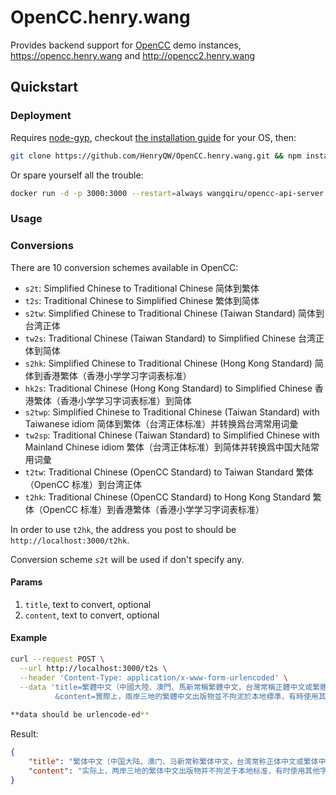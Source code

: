 # OpenCC.henry.wang

Provides backend support for [OpenCC](https://github.com/HenryQW/ttrss_opencc) demo instances, https://opencc.henry.wang and http://opencc2.henry.wang

## Quickstart

### Deployment

Requires [node-gyp](https://github.com/nodejs/node-gyp), checkout [the installation guide](https://github.com/nodejs/node-gyp#installation) for your OS, then:

```sh
git clone https://github.com/HenryQW/OpenCC.henry.wang.git && npm install --production && npm start
```

Or spare yourself all the trouble:

```sh
docker run -d -p 3000:3000 --restart=always wangqiru/opencc-api-server
```

### Usage

### Conversions

There are 10 conversion schemes available in OpenCC:

- `s2t`: Simplified Chinese to Traditional Chinese 简体到繁体
- `t2s`: Traditional Chinese to Simplified Chinese 繁体到简体
- `s2tw`: Simplified Chinese to Traditional Chinese (Taiwan Standard) 简体到台湾正体
- `tw2s`: Traditional Chinese (Taiwan Standard) to Simplified Chinese 台湾正体到简体
- `s2hk`: Simplified Chinese to Traditional Chinese (Hong Kong Standard) 简体到香港繁体（香港小学学习字词表标准）
- `hk2s`: Traditional Chinese (Hong Kong Standard) to Simplified Chinese 香港繁体（香港小学学习字词表标准）到简体
- `s2twp`: Simplified Chinese to Traditional Chinese (Taiwan Standard) with Taiwanese idiom 简体到繁体（台湾正体标准）并转换爲台湾常用词彙
- `tw2sp`: Traditional Chinese (Taiwan Standard) to Simplified Chinese with Mainland Chinese idiom 繁体（台湾正体标准）到简体并转换爲中国大陆常用词彙
- `t2tw`: Traditional Chinese (OpenCC Standard) to Taiwan Standard 繁体（OpenCC 标准）到台湾正体
- `t2hk`: Traditional Chinese (OpenCC Standard) to Hong Kong Standard 繁体（OpenCC 标准）到香港繁体（香港小学学习字词表标准）

In order to use `t2hk`, the address you post to should be `http://localhost:3000/t2hk`.

Conversion scheme `s2t` will be used if don't specify any.

#### Params

1. `title`, text to convert, optional
1. `content`, text to convert, optional

#### Example

```sh
curl --request POST \
  --url http://localhost:3000/t2s \
  --header 'Content-Type: application/x-www-form-urlencoded' \
  --data 'title=繁體中文（中國大陸、澳門、馬新常稱繁體中文，台灣常稱正體中文或繁體中文）\
          &content=實際上，兩岸三地的繁體中文出版物並不拘泥於本地標準，有時使用其他字形和異體字是很頻繁的。'
  
**data should be urlencode-ed**
```

Result:

```json
{
    "title": "繁体中文（中国大陆、澳门、马新常称繁体中文，台湾常称正体中文或繁体中文）",
    "content": "实际上，两岸三地的繁体中文出版物并不拘泥于本地标准，有时使用其他字形和异体字是很频繁的。"
}
```
